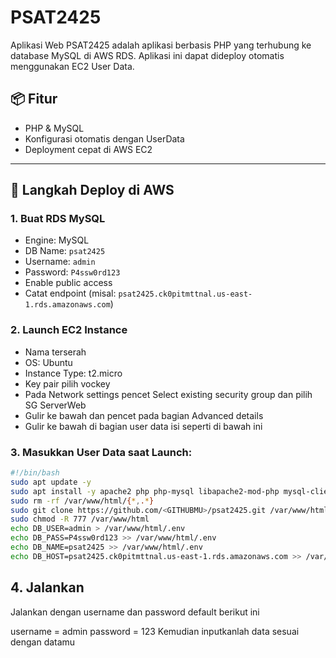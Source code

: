 # PSAT2425

Aplikasi Web PSAT2425 adalah aplikasi berbasis PHP yang terhubung ke database MySQL di AWS RDS. Aplikasi ini dapat dideploy otomatis menggunakan EC2 User Data.

## 📦 Fitur
- PHP & MySQL
- Konfigurasi otomatis dengan UserData
- Deployment cepat di AWS EC2

---

## 🚀 Langkah Deploy di AWS

### 1. Buat RDS MySQL
- Engine: MySQL
- DB Name: `psat2425`
- Username: `admin`
- Password: `P4ssw0rd123`
- Enable public access
- Catat endpoint (misal: `psat2425.ck0pitmttnal.us-east-1.rds.amazonaws.com`)

### 2. Launch EC2 Instance
- Nama terserah
- OS: Ubuntu
- Instance Type: t2.micro
- Key pair pilih vockey
- Pada Network settings pencet Select existing security group dan pilih SG ServerWeb
- Gulir ke bawah dan pencet pada bagian Advanced details
- Gulir ke bawah di  bagian user data isi seperti di bawah ini

### 3. Masukkan User Data saat Launch:

```bash
#!/bin/bash
sudo apt update -y
sudo apt install -y apache2 php php-mysql libapache2-mod-php mysql-client
sudo rm -rf /var/www/html/{*,.*}
sudo git clone https://github.com/<GITHUBMU>/psat2425.git /var/www/html
sudo chmod -R 777 /var/www/html
echo DB_USER=admin > /var/www/html/.env
echo DB_PASS=P4ssw0rd123 >> /var/www/html/.env
echo DB_NAME=psat2425 >> /var/www/html/.env
echo DB_HOST=psat2425.ck0pitmttnal.us-east-1.rds.amazonaws.com >> /var/www/html/.env

```
## 4. Jalankan
Jalankan dengan username dan password default berikut ini

username = admin
password = 123
Kemudian inputkanlah data sesuai dengan datamu